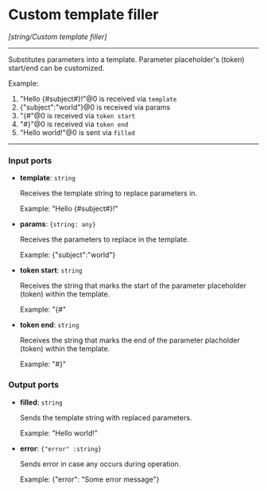 # Custom template filler

_[string/Custom template filler]_

---

Substitutes parameters into a template. Parameter placeholder's (token) start/end can be customized.  
  
Example:  
  
1. "Hello {#subject#}!"@0 is received via `template`  
2. {"subject":"world"}@0 is received via params  
3. "{#"@0 is received via `token start`  
4. "#}"@0 is received via `token end`  
5. "Hello world!"@0 is sent via `filled`  

---

### Input ports

* __template__: ` string `

    Receives the template string to replace parameters in.
    
    Example:
    "Hello {#subject#}!"


* __params__: ` {string: any} `

    Receives the parameters to replace in the template.
    
    Example: 
    {"subject":"world"}


* __token start__: ` string `

    Receives the string that marks the start of the parameter placeholder (token) within the template.
    
    Example:
    "{#"


* __token end__: ` string `

    Receives the string that marks the end of the parameter placholder (token) within the template.
    
    Example:
    "#}"

### Output ports

* __filled__: ` string `

    Sends the template string with replaced parameters.
    
    Example:
    "Hello world!"


* __error__: ` {"error" :string} `

    Sends error in case any occurs during operation.
    
    Example: 
    {"error": "Some error message"}

